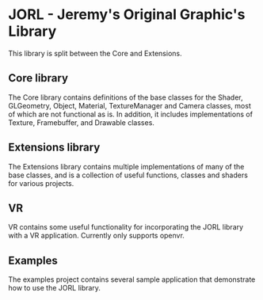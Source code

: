 <h1>JORL - Jeremy's Original Graphic's Library</h1>

This library is split between the Core and Extensions. 

<h2>Core library</h2>

The Core library contains definitions of the base classes for the Shader, GLGeometry, Object, Material, TextureManager and Camera classes, most of which are not functional as is. In addition, it includes implementations of Texture, Framebuffer, and Drawable classes.

<h2>Extensions library</h2>

The Extensions library contains multiple implementations of many of the base classes, and is a collection of useful functions, classes and shaders for various projects.

<h2>VR</h2>

VR contains some useful functionality for incorporating the JORL library with a VR application. Currently only supports openvr. 

<h2>Examples</h2>

The examples project contains several sample application that demonstrate how to use the JORL library.